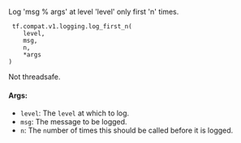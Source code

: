 
Log 'msg % args' at level 'level' only first 'n' times.

```
 tf.compat.v1.logging.log_first_n(
    level,
    msg,
    n,
    *args
)
```

Not threadsafe.
#### Args:
- `level`: The `level` at which to log.
- `msg`: The message to be logged.
- `n`: The `n`umber of times this should be called before it is logged.
